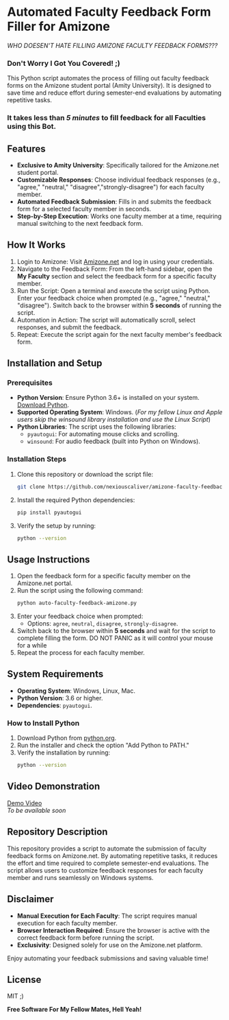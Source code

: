 
# Automated Faculty Feedback Form Filler for Amizone

_WHO DOESEN'T HATE FILLING AMIZONE FACULTY FEEDBACK FORMS???_
### Don't Worry I Got You Covered! ;)

This Python script automates the process of filling out faculty feedback forms on the Amizone student portal (Amity University). It is designed to save time and reduce effort during semester-end evaluations by automating repetitive tasks. 

### It takes less than *5 minutes* to fill feedback for all Faculties using this Bot.

## Features

- **Exclusive to Amity University**: Specifically tailored for the Amizone.net student portal.
- **Customizable Responses**: Choose individual feedback responses (e.g., "agree," "neutral," "disagree","strongly-disagree") for each faculty member.
- **Automated Feedback Submission**: Fills in and submits the feedback form for a selected faculty member in seconds.
- **Step-by-Step Execution**: Works one faculty member at a time, requiring manual switching to the next feedback form.

## How It Works

1. Login to Amizone: Visit [Amizone.net](https://s.amizone.net/) and log in using your credentials.
2. Navigate to the Feedback Form: From the left-hand sidebar, open the **My Faculty** section and select the feedback form for a specific faculty member.
3. Run the Script: Open a terminal and execute the script using Python. Enter your feedback choice when prompted (e.g., "agree," "neutral," "disagree"). Switch back to the browser within **5 seconds** of running the script.
4. Automation in Action: The script will automatically scroll, select responses, and submit the feedback.
5. Repeat: Execute the script again for the next faculty member's feedback form.

## Installation and Setup

### Prerequisites

- **Python Version**: Ensure Python 3.6+ is installed on your system. [Download Python](https://www.python.org/downloads/).
- **Supported Operating System**: Windows. (_For my fellow *Linux and Apple* users skip the winsound library installation and use the Linux Script_)
- **Python Libraries**: The script uses the following libraries:
  - `pyautogui`: For automating mouse clicks and scrolling.
  - `winsound`: For audio feedback (built into Python on Windows).

### Installation Steps

1. Clone this repository or download the script file:
   ```bash
   git clone https://github.com/nexiouscaliver/amizone-faculty-feedback-bot.git
   ```
2. Install the required Python dependencies:
   ```bash
   pip install pyautogui
   ```
3. Verify the setup by running:
   ```bash
   python --version
   ```

## Usage Instructions

1. Open the feedback form for a specific faculty member on the Amizone.net portal.
2. Run the script using the following command:
   ```bash
   python auto-faculty-feedback-amizone.py
   ```
3. Enter your feedback choice when prompted:
   - Options: `agree`, `neutral`, `disagree`, `strongly-disagree`.
4. Switch back to the browser within **5 seconds** and wait for the script to complete filling the form. DO NOT PANIC as it will control your mouse for a while
5. Repeat the process for each faculty member.

## System Requirements

- **Operating System**: Windows, Linux, Mac.
- **Python Version**: 3.6 or higher.
- **Dependencies**: `pyautogui`.

### How to Install Python

1. Download Python from [python.org](https://www.python.org/downloads/).
2. Run the installer and check the option "Add Python to PATH."
3. Verify the installation by running:
   ```bash
   python --version
   ```

## Video Demonstration

[Demo Video](#)  
*To be available soon*

## Repository Description

This repository provides a script to automate the submission of faculty feedback forms on Amizone.net. By automating repetitive tasks, it reduces the effort and time required to complete semester-end evaluations. The script allows users to customize feedback responses for each faculty member and runs seamlessly on Windows systems.

## Disclaimer

- **Manual Execution for Each Faculty**: The script requires manual execution for each faculty member.
- **Browser Interaction Required**: Ensure the browser is active with the correct feedback form before running the script.
- **Exclusivity**: Designed solely for use on the Amizone.net platform.

Enjoy automating your feedback submissions and saving valuable time!

## License

MIT ;)

**Free Software For My Fellow Mates, Hell Yeah!**
